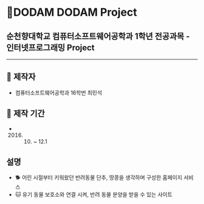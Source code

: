 # 🐶DODAM DODAM Project
## 순천향대학교 컴퓨터소프트웨어공학과 1학년 전공과목 - 인터넷프로그래밍 Project

--- 

## 💼 제작자
- 컴퓨터소프트웨어공학과 16학번 최민석

## 📆 제작 기간
- 2016. 10. ~ 12.1

## 설명
- 🐕 어린 시절부터 키워왔던 반려동물 단추, 땅콩을 생각하며 구성한 홈페이지 서비스
- 🐱 유기 동물 보호소와 연결 시켜, 반려 동물 분양을 받을 수 있는 사이트
